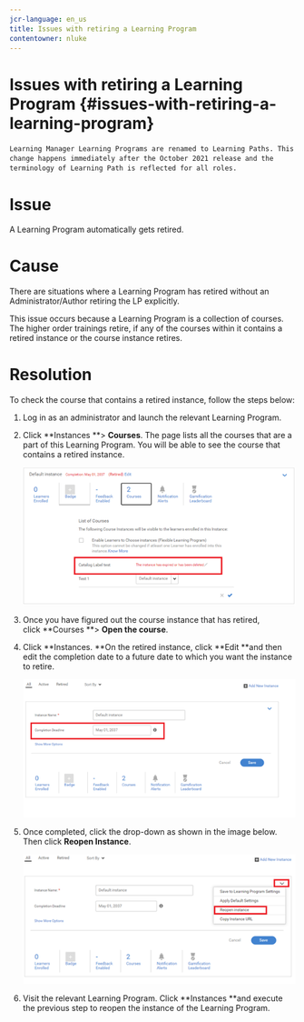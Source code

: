```yaml
---
jcr-language: en_us
title: Issues with retiring a Learning Program
contentowner: nluke
---
```



# Issues with retiring a Learning Program {#issues-with-retiring-a-learning-program}

`Learning Manager Learning Programs are renamed to Learning Paths. This change happens immediately after the October 2021 release and the terminology of Learning Path is reflected for all roles.`

# **Issue**

A Learning Program automatically gets retired.

# **Cause**

There are situations where a Learning Program has retired without an Administrator/Author retiring the LP explicitly.

This issue occurs because a Learning Program is a collection of courses. The higher order trainings retire, if any of the courses within it contains a retired instance or the course instance retires.

# **Resolution**

To check the course that contains a retired instance, follow the steps below:

1. Log in as an administrator and launch the relevant Learning Program.  

1. Click **Instances **> **Courses**. The page lists all the courses that are a part of this Learning Program. You will be able to see the course that contains a retired instance.&nbsp;

   ![](assets/retired-instance.png)

1. Once you have figured out the course instance that has retired, click&nbsp;**Courses **> **Open the course**.&nbsp;  

1. Click **Instances. **On the retired instance, click **Edit **and then edit the completion date to a future date to which you want the instance to retire.&nbsp;

   ![](assets/completion-date.png)

1. Once completed, click the drop-down as shown in the image below. Then click **Reopen Instance**.

   ![](assets/re-open-instance.png)

1. Visit the relevant Learning Program. Click **Instances **and execute the previous step to reopen the instance of the Learning Program.

&nbsp; &nbsp; &nbsp;  